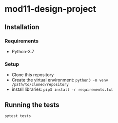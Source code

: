 # mod11-design-project

## Installation
### Requirements
- Python-3.7

### Setup
- Clone this repository
- Create the virtual environment: `python3 -m venv /path/to/cloned/repository`
- install libraries: `pip3 install -r requirements.txt`

## Running the tests
`pytest tests`
